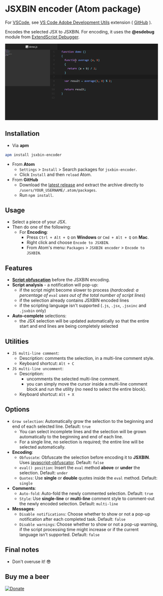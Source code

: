 # JSXBIN encoder (Atom package)

For [VSCode](https://code.visualstudio.com), see [VS Code Adobe Development Utils](https://marketplace.visualstudio.com/items?itemName=AlexMunteanu.vscode-adobe-dev-utils) extension ( [GitHub](https://github.com/alexmunteanu/VS-Code-Adobe-Development-Utils) ).

Encodes the selected JSX to JSXBIN.
For encoding, it uses the **@esdebug** module from [ExtendScript Debugger](https://marketplace.visualstudio.com/items?itemName=Adobe.extendscript-debug).

![jsxbin-encoder demo encoding](https://raw.githubusercontent.com/alexmunteanu/jsxbin-encoder/master/images/demo_encoding.gif)

## Installation

- Via **apm**

```sh
apm install jsxbin-encoder
```

- From **Atom**
  - `Settings` > `Install` > Search packages for `jsxbin-encoder`.
  - Click `Install` and then `reload` Atom.
- From **GitHub**
  - Download the [latest release](https://github.com/alexmunteanu/jsxbin-encoder/releases/latest) and extract the archive directly to `/users/YOUR_USERNAME/.atom/packages`.
  - Run `npm install`.

## Usage

- Select a piece of your JSX.
- Then do one of the following:
  - For **Encoding**:
    - Press `Ctrl + Alt + Q` on **Windows** or `Cmd + Alt + Q` on **Mac**.
    - Right click and choose `Encode to JSXBIN`.
    - From Atom's menu: `Packages` > `JSXBIN encoder` > `Encode to JSXBIN`.

## Features

- [**Script obfuscation**](https://github.com/javascript-obfuscator/javascript-obfuscator) before the JSXBIN encoding.
- **Script analysis** - a notification will pop-up:
  - if the script might become slower to process (_hardcoded: a percentage of `eval` uses out of the total number of script lines_)
  - if the selection already contains JSXBIN encoded lines
  - if the scripting language isn't supported (`.js`, `.jsx`, `.jsxinc` and `.jsxbin` only)
- **Auto-complete** selections:
  - the JSX selection will be updated automatically so that the entire start and end lines are being completely selected

## Utilities

- `JS multi-line comment`:
  - Description: comments the selection, in a multi-line comment style.
  - Keyboard shortcut: `Alt + C`
- `JS multi-line uncomment`:
  - Description:
    - uncomments the selected multi-line comment.
    - you can simply move the cursor inside a multi-line comment block and run the utility (no need to select the entire block).
  - Keyboard shortcut: `Alt + X`

## Options

- `Grow selection`: Automatically grow the selection to the beginning and end of each selected line. Default: `true`
  - You can select incomplete lines and the selection will be grown automatically to the beginning and end of each line.
  - For a single line, no selection is required; the entire line will be selected automatically.
- **Encoding**:
  - `Obfuscate`: Obfuscate the selection before encoding it to **JSXBIN**. Uses [javascript-obfuscator](https://github.com/javascript-obfuscator/javascript-obfuscator). Default: `false`
  - `eval() position`: Insert the `eval` method **above** or **under** the selection. Default: `under`
  - `Quotes`: Use **single** or **double** quotes inside the `eval` method. Default: `single`
- **Comments**:
  - `Auto-fold`: Auto-fold the newly commented selection. Default: `true`
  - `Style`: Use **single-line** or **multi-line** comment style to comment-out the newly encoded selection. Default: `multi-line`
- **Messages**:
  - `Disable notifications`: Choose whether to show or not a pop-up notification after each completed task. Default: `false`
  - `Disable warnings`: Choose whether to show or not a pop-up warning, if the script processing time might increase or if the current language isn\'t supported. Default: `false`

## Final notes

- Don't overuse it! 😎

## Buy me a beer

[![Donate](https://img.shields.io/badge/Donate-PayPal-success?style=for-the-badge&link=https://www.paypal.com/donate?hosted_button_id=Z8FGYYW9L28YC)](https://www.paypal.com/donate?hosted_button_id=Z8FGYYW9L28YC)
